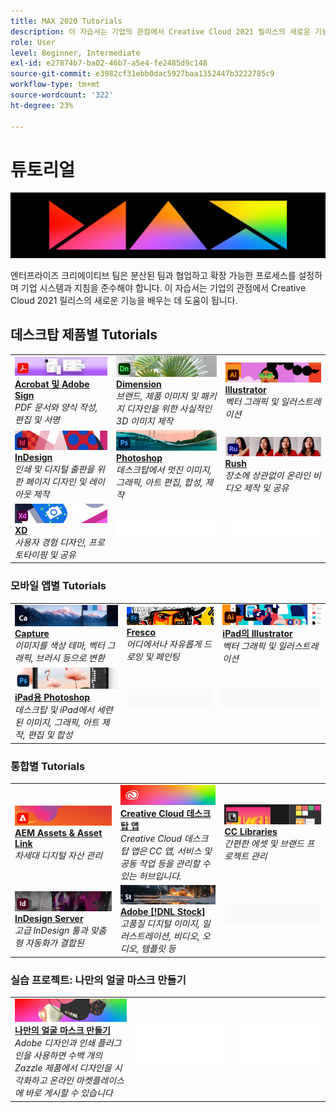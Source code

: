 ```yaml
---
title: MAX 2020 Tutorials
description: 이 자습서는 기업의 관점에서 Creative Cloud 2021 릴리스의 새로운 기능을 배우는 데 도움이 됩니다
role: User
level: Beginner, Intermediate
exl-id: e27874b7-ba02-46b7-a5e4-fe2485d9c148
source-git-commit: e3982cf31ebb0dac5927baa1352447b3222785c9
workflow-type: tm+mt
source-wordcount: '322'
ht-degree: 23%

---
```


# 튜토리얼

![Max 2020 메인 이미지](../assets/MAX.jpg)

엔터프라이즈 크리에이티브 팀은 분산된 팀과 협업하고 확장 가능한 프로세스를 설정하며 기업 시스템과 지침을 준수해야 합니다. 이 자습서는 기업의 관점에서 Creative Cloud 2021 릴리스의 새로운 기능을 배우는 데 도움이 됩니다.

## 데스크탑 제품별 Tutorials

<table style="table-layout:fixed">
<tr>
 <td>
    <a href="acrobat-sign.md">
      <img alt="Acrobat 및 Adobe Sign" src="../assets/DC.jpg" />
    </a>
    <div>
    <a href="acrobat-sign.md"><strong>Acrobat 및 Adobe Sign</strong></a>
    </div>
    <em>PDF 문서와 양식 작성, 편집 및 서명</em>
    <br>
  </td>
  <td>
    <a href="dimension.md">
      <img alt="Dimension" src="../assets/Dimenio.jpg" />
    </a>
    <div>
    <a href="dimension.md"><strong>Dimension</strong></a>
    </div>
    <em>브랜드, 제품 이미지 및 패키지 디자인을 위한 사실적인 3D 이미지 제작</em>
    <br>
  </td>
  <td>
    <a href="illustrator.md">
      <img alt="Illustrator" src="../assets/Illustrator.jpg" />
    </a>
    <div>
    <a href="illustrator.md"><strong>Illustrator</strong></a>
    </div>
    <em>벡터 그래픽 및 일러스트레이션</em>
    <br>
  </td>
</tr>
<tr>
 <td>
    <a href="indesign.md">
      <img alt="InDesign" src="../assets/InDesign.jpg" />
    </a>
    <div>
    <a href="indesign.md"><strong>InDesign</strong></a>
    </div>
    <em>인쇄 및 디지털 출판을 위한 페이지 디자인 및 레이아웃 제작</em>
    <br>
  </td>
  <td>
    <a href="photoshop.md">
      <img alt="Photoshop" src="../assets/Photoshop.jpg" />
    </a>
    <div>
    <a href="photoshop.md"><strong>Photoshop</strong></a>
    </div>
    <em>데스크탑에서 멋진 이미지, 그래픽, 아트 편집, 합성, 제작</em>
    <br>
  </td>
  <td>
    <a href="rush.md">
      <img alt="Rush" src="../assets/Rush.jpg" />
    </a>
    <div>
    <a href="rush.md"><strong>Rush</strong></a>
    </div>
    <em>장소에 상관없이 온라인 비디오 제작 및 공유</em>
    <br>
  </td>
</tr>
<tr>
 <td>
    <a href="xd.md">
      <img alt="XD" src="../assets/XD.jpg" />
    </a>
    <div>
    <a href="xd.md"><strong>XD</strong></a>
    </div>
    <em>사용자 경험 디자인, 프로토타이핑 및 공유</em>
    <br>
  </td>
  <td>
    <img alt="스페이서" src="../assets/WhiteBanner_Spacer.png" />
    <div>
    <br>
  </td>
  <td>
    <img alt="스페이서" src="../assets/WhiteBanner_Spacer.png" />
    <div>
    <br>
  </td>
</tr>
</table>

### 모바일 앱별 Tutorials

<table style="table-layout:fixed">
<tr>
 <td>
    <a href="capture.md">
      <img alt="Capture" src="../assets/Capture.jpg" />
    </a>
    <div>
    <a href="capture.md"><strong>Capture</strong></a>
    </div>
    <em>이미지를 색상 테마, 벡터 그래픽, 브러시 등으로 변환</em>
    <br>
  </td>
  <td>
    <a href="fresco.md">
      <img alt="Fresco" src="../assets/Fresco.jpg" />
    </a>
    <div>
    <a href="fresco.md"><strong>Fresco</strong></a>
    </div>
    <em>어디에서나 자유롭게 드로잉 및 페인팅</em>
    <br>
  </td>
  <td>
    <a href="illustratoripad.md">
      <img alt="iPad의 Illustrator" src="../assets/AIoniPad.jpg" />
    </a>
    <div>
    <a href="illustratoripad.md"><strong>iPad의 Illustrator</strong></a>
    </div>
    <em>벡터 그래픽 및 일러스트레이션</em>
    <br>
  </td>
</tr>
<tr>
 <td>
    <a href="photoshopipad.md">
      <img alt="iPad용 Photoshop" src="../assets/PSoniPad.jpg" />
    </a>
    <div>
    <a href="photoshopipad.md"><strong>iPad용 Photoshop</strong></a>
    </div>
    <em>데스크탑 및 iPad에서 세련된 이미지, 그래픽, 아트 제작, 편집 및 합성</em>
    <br>
  </td>
  <td>
    <img alt="스페이서" src="../assets/GrayBanner_Spacer.png" />
    <div>
    <br>
  </td>
  <td>
    <img alt="스페이서" src="../assets/GrayBanner_Spacer.png" />
    <div>
    <br>
  </td>
</tr>
</table>

### 통합별 Tutorials

<table style="table-layout:fixed">
<tr>
 <td>
    <a href="aem.md">
      <img alt="AEM Assets &amp; Asset Link" src="../assets/AEM.jpg" />
    </a>
    <div>
    <a href="aem.md"><strong>AEM Assets &amp; Asset Link</strong></a>
    </div>
    <em>차세대 디지털 자산 관리</em>
    <br>
  </td>
  <td>
    <a href="creativeclouddesktopapp.md">
      <img alt="Creative Cloud 데스크탑 앱" src="../assets/CCDA.jpg" />
    </a>
    <div>
    <a href="creativeclouddesktopapp.md"><strong>Creative Cloud 데스크탑 앱</strong></a>
    </div>
    <em>Creative Cloud 데스크탑 앱은 CC 앱, 서비스 및 공동 작업 등을 관리할 수 있는 허브입니다.</em>
    <br>
  </td>
  <td>
    <a href="cclibraries.md">
      <img alt="CC Libraries" src="../assets/CCLibs.jpg" />
    </a>
    <div>
    <a href="cclibraries.md"><strong>CC Libraries</strong></a>
    </div>
    <em>간편한 에셋 및 브랜드 프로젝트 관리</em>
    <br>
  </td>
</tr>
<tr>
<td>
    <a href="indesignserver.md">
      <img alt="InDesign Server" src="../assets/InDesignServer.jpg" />
    </a>
    <div>
    <a href="indesignserver.md"><strong>InDesign Server</strong></a>
    </div>
    <em>고급 InDesign 툴과 맞춤형 자동화가 결합된</em>
    <br>
  </td>
 <td>
    <a href="stock.md">
      <img alt="Adobe Stock" src="../assets/Stock.jpg" />
    </a>
    <div>
    <a href="stock.md"><strong>Adobe [!DNL Stock]</strong></a>
    </div>
    <em>고품질 디지털 이미지, 일러스트레이션, 비디오, 오디오, 템플릿 등</em>
    <br>
  </td>
  <td>
    <img alt="스페이서" src="../assets/GrayBanner_Spacer.png" />
    <div>
    <br>
  </td>
</tr>
</table>

### 실습 프로젝트: 나만의 얼굴 마스크 만들기

<table style="table-layout:fixed">
<tr>
 <td>
    <a href="handsonproject.md">
      <img alt="나만의 얼굴 마스크 만들기" src="../assets/faceMaskSplash.jpg" />
    </a>
    <div>
    <a href="handsonproject.md"><strong>나만의 얼굴 마스크 만들기</strong></a>
    </div>
    <em>Adobe 디자인과 인쇄 플러그인을 사용하면 수백 개의 Zazzle 제품에서 디자인을 시각화하고 온라인 마켓플레이스에 바로 게시할 수 있습니다</em>
    <br>
  </td>
  <td>
    <img alt="스페이서" src="../assets/Whitespacer.png" />
    <div>
    <br>
  </td>
  <td>
    <img alt="스페이서" src="../assets/Whitespacer.png" />
    <div>
    <br>
  </td>
</tr>
</table>

